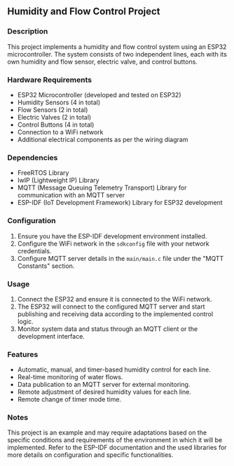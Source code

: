 ## Humidity and Flow Control Project

### Description
This project implements a humidity and flow control system using an ESP32 microcontroller. The system consists of two independent lines, each with its own humidity and flow sensor, electric valve, and control buttons.

### Hardware Requirements
- ESP32 Microcontroller (developed and tested on ESP32)
- Humidity Sensors (4 in total)
- Flow Sensors (2 in total)
- Electric Valves (2 in total)
- Control Buttons (4 in total)
- Connection to a WiFi network
- Additional electrical components as per the wiring diagram

### Dependencies
- FreeRTOS Library
- lwIP (Lightweight IP) Library
- MQTT (Message Queuing Telemetry Transport) Library for communication with an MQTT server
- ESP-IDF (IoT Development Framework) Library for ESP32 development

### Configuration
1. Ensure you have the ESP-IDF development environment installed.
2. Configure the WiFi network in the `sdkconfig` file with your network credentials.
3. Configure MQTT server details in the `main/main.c` file under the "MQTT Constants" section.

### Usage
1. Connect the ESP32 and ensure it is connected to the WiFi network.
2. The ESP32 will connect to the configured MQTT server and start publishing and receiving data according to the implemented control logic.
3. Monitor system data and status through an MQTT client or the development interface.

### Features
- Automatic, manual, and timer-based humidity control for each line.
- Real-time monitoring of water flows.
- Data publication to an MQTT server for external monitoring.
- Remote adjustment of desired humidity values for each line.
- Remote change of timer mode time.

### Notes
This project is an example and may require adaptations based on the specific conditions and requirements of the environment in which it will be implemented. Refer to the ESP-IDF documentation and the used libraries for more details on configuration and specific functionalities.
